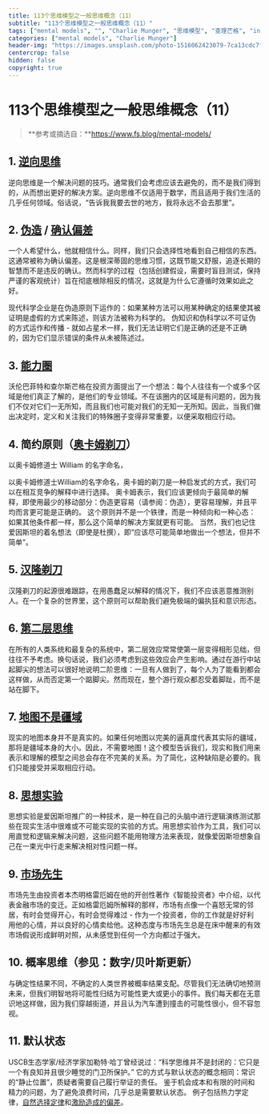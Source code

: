 ```yaml
---
title: 113个思维模型之一般思维概念（11）
subtitle: "113个思维模型之一般思维概念（11）"
tags: ["mental models", "", "Charlie Munger", "思维模型", "查理芒格", "inversion"]
categories: ["mental models", "Charlie Munger"]
header-img: "https://images.unsplash.com/photo-1516062423079-7ca13cdc7f5a?ixlib=rb-0.3.5&s=8f6373676ada5dcf363a679d5a81a2a2&auto=format&fit=crop&w=1361&q=80"
centercrop: false
hidden: false
copyright: true
---
```


# 113个思维模型之一般思维概念（11）

> **参考或摘选自：**https://www.fs.blog/mental-models/

## 1. [逆向思维](https://www.farnamstreetblog.com/2013/10/inversion/)

逆向思维是一个解决问题的技巧。通常我们会考虑应该去避免的，而不是我们得到的，从而想出更好的解决方案。逆向思维不仅适用于数学，而且适用于我们生活的几乎任何领域。俗话说，“告诉我我要去世的地方，我将永远不会去那里”。

## 2. [伪造](https://www.farnamstreetblog.com/2014/02/peter-cathcart-wason-falsification/) / [确认偏差](https://www.farnamstreetblog.com/2017/05/confirmation-bias/)

一个人希望什么，他就相信什么。同样，我们只会选择性地看到自己相信的东西。这通常被称为确认偏差。这是根深蒂固的思维习惯，这既节能又舒服，追逐长期的智慧而不是违反的确认。然而科学的过程（包括创建假设，需要时盲目测试，保持严谨的客观统计）旨在彻底根除相反的情况，这就是为什么它遵循时效果如此之好。

现代科学企业是在伪造原则下运作的：如果某种方法可以用某种确定的结果使其被证明是虚假的方式来陈述，则该方法被称为科学的。 伪知识和伪科学以不可证伪的方式运作和传播 - 就如占星术一样，我们无法证明它们是正确的还是不正确的，因为它们显示错误的条件从未被陈述过。

## 3. [能力圈](https://www.farnamstreetblog.com/2013/12/mental-model-circle-of-competence/)

沃伦巴菲特和查尔斯芒格在投资方面提出了一个想法：每个人往往有一个或多个区域是他们真正了解的，是他们的专业领域。不在该圈内的区域是有问题的，因为我们不仅对它们一无所知，而且我们也可能对我们的无知一无所知。因此，当我们做出决定时，定义和关注我们的特殊圈子变得非常重要，以便采取相应行动。

## 4. 简约原则（[奥卡姆剃刀](https://www.farnamstreetblog.com/2017/05/mental-model-occams-razor/)）

以奥卡姆修道士 William 的名字命名，


以奥卡姆修道士William的名字命名，奥卡姆的剃刀是一种启发式的方式，我们可以在相互竞争的解释中进行选择。 奥卡姆表示，我们应该更倾向于最简单的解释，即使用最少的移动部分：伪造更容易（请参阅：伪造），更容易理解，并且平均而言更可能是正确的。 这个原则并不是一个铁律，而是一种倾向和一种心态：如果其他条件都一样，那么这个简单的解决方案就更有可能。 当然，我们也记住爱因斯坦的着名想法（即使是杜撰），即“应该尽可能简单地做出一个想法，但并不简单”。

## 5. [汉隆剃刀](https://www.farnamstreetblog.com/2017/04/mental-model-hanlons-razor/)

汉隆剃刀的起源很难跟踪，在用愚蠢足以解释的情况下，我们不应该恶意推测别人。在一个复杂的世界里，这个原则可以帮助我们避免极端的偏执狂和意识形态。

## 6. [第二层思维](https://www.farnamstreetblog.com/2016/04/second-level-thinking/)

在所有的人类系统和最复杂的系统中，第二层效应常常使第一层变得相形见绌，但往往不予考虑。换句话说，我们必须考虑到这些效应会产生影响。通过在游行中站起脚尖的想法可以很好地说明二阶思维：一旦有人做到了，每个人为了能看到都会这样做，从而否定第一个踮脚尖。然而现在，整个游行观众都忍受着脚趾，而不是站在脚下。

## 7. [地图不是疆域](https://www.farnamstreetblog.com/2015/11/map-and-territory/)

现实的地图本身并不是真实的。如果任何地图以完美的逼真度代表其实际的疆域，那将是疆域本身的大小。因此，不需要地图！这个模型告诉我们，现实和我们用来表示和理解的模型之间总会存在不完美的关系。为了简化，这种缺陷是必要的。我们只能接受并采取相应行动。

## 8. [思想实验](https://www.farnamstreetblog.com/2017/06/thought-experiment-how-einstein-solved-difficult-problems/)

思想实验是爱因斯坦推广的一种技术，是一种在自己的头脑中进行逻辑演练测试那些在现实生活中很难或不可能实现的实验的方式。用思想实验作为工具，我们可以用直觉和逻辑来解决问题，这些问题不能用物理方法来表现，就像爱因斯坦想象自己在一束光中行走来解决相对性问题一样。

## 9. [市场先生](https://www.farnamstreetblog.com/2013/11/mr-market/)

市场先生由投资者本杰明格雷厄姆在他的开创性著作《智能投资者》中介绍，以代表金融市场的变迁。正如格雷厄姆所解释的那样，市场有点像一个喜怒无常的邻居，有时会觉得开心，有时会觉得难过 - 作为一个投资者，你的工作就是好好利用他的心情，并以良好的心情卖给他。这种态度与市场先生总是在床中醒来的有效市场假说形成鲜明对照，从未感觉到任何一个方向都过于强大。

## 10. 概率思维（参见：数字/贝叶斯更新）

与确定性结果不同，不确定的人类世界被概率结果支配。尽管我们无法确切地预测未来，但我们明智地将可能性归结为可能性更大或更小的事件。我们每天都在无意识地这样做，因为我们穿越街道，并且认为汽车遭到撞击的可能性很小，但不容忽视。

## 11. 默认状态

USCB生态学家/经济学家加勒特·哈丁曾经说过：“科学思维并不是封闭的：它只是一个有良知并且很少睡觉的门卫所保护。” 它的方式与默认状态的概念相同：常识的“静止位置”，质疑者需要自己履行举证的责任。 鉴于机会成本和有限的时间和精力的问题，为了避免浪费时间，几乎总是需要默认状态。 例子包括热力学定律，[自然选择定律](https://www.farnamstreetblog.com/2014/11/charles-darwin-letter-joseph-hooker/)和[激励造成的偏差](https://www.farnamstreetblog.com/2016/03/distorting-power-of-incentives/)。



